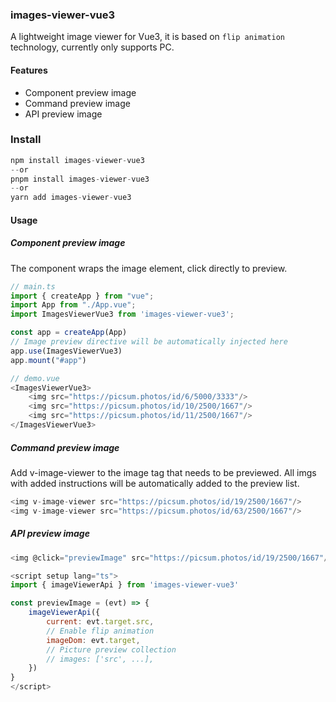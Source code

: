 ### images-viewer-vue3
A lightweight image viewer for Vue3, it is based on `flip animation` technology, currently only supports PC.

#### Features
* Component preview image
* Command preview image
* API preview image

### Install 

```js
npm install images-viewer-vue3
--or
pnpm install images-viewer-vue3
--or
yarn add images-viewer-vue3
```

#### Usage

##### Component preview image
The component wraps the image element, click directly to preview.
```js
// main.ts
import { createApp } from "vue";
import App from "./App.vue";
import ImagesViewerVue3 from 'images-viewer-vue3';

const app = createApp(App)
// Image preview directive will be automatically injected here
app.use(ImagesViewerVue3)
app.mount("#app")

// demo.vue
<ImagesViewerVue3>
    <img src="https://picsum.photos/id/6/5000/3333"/>
    <img src="https://picsum.photos/id/10/2500/1667"/>
    <img src="https://picsum.photos/id/11/2500/1667"/>
</ImagesViewerVue3>
```
##### Command preview image
Add v-image-viewer to the image tag that needs to be previewed. All imgs with added instructions will be automatically added to the preview list.
```js
<img v-image-viewer src="https://picsum.photos/id/19/2500/1667"/>
<img v-image-viewer src="https://picsum.photos/id/63/2500/1667"/>
```

##### API preview image
```js
<img @click="previewImage" src="https://picsum.photos/id/19/2500/1667"/>

<script setup lang="ts">
import { imageViewerApi } from 'images-viewer-vue3'

const previewImage = (evt) => {
    imageViewerApi({
        current: evt.target.src,
        // Enable flip animation
        imageDom: evt.target,
        // Picture preview collection
        // images: ['src', ...],
    })
}
</script>
```
